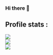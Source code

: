 ### Hi there 👋
## Profile stats :
![](https://komarev.com/ghpvc/?username=Francois284Modz&color=red&style=flat-square)<br/>
![](https://github-readme-stats.vercel.app/api?username=Francois284Modz&count_private=true&show_icons=true&theme=radical)<br/>
![](https://github-readme-stats.vercel.app/api/top-langs/?username=Francois284Modz&show_icons=true&theme=radical)<br/>
<!--
**Francois284Modz/francois284modz** is a ✨ _special_ ✨ repository because its `README.md` (this file) appears on your GitHub profile.

Here are some ideas to get you started:

- 🔭 I’m currently working on ...
- 🌱 I’m currently learning ...
- 👯 I’m looking to collaborate on ...
- 🤔 I’m looking for help with ...
- 💬 Ask me about ...
- 📫 How to reach me: ...
- 😄 Pronouns: ...
- ⚡ Fun fact: ...
-->
